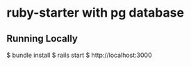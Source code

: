 # ruby-starter with pg database

## Running Locally
$ bundle install
$ rails start
$ http://localhost:3000
